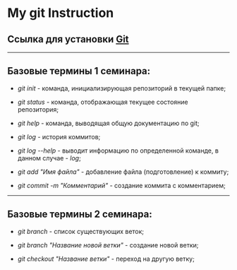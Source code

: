 # My git Instruction

## Ссылка для установки [**Git**](https://git-scm.com/download/win)

---

## Базовые термины 1 семинара:

* *git init* - команда, инициализирующая репозиторий в текущей папке;

* *git status* - команда, отображающая текущее состояние репозитория;

* *git help* - команда, выводящая общую документацию по git;

* *git log* - история коммитов;

* *git log --help* - выводит информацию по определенной команде, в данном случае - *log*;

* *git add "Имя файла"* - добавление файла (подготовление) к коммиту;

* *git commit -m "Комментарий"* - создание коммита с комментарием;

---

## Базовые термины 2 семинара:

* *git branch* - список существующих веток;

* *git branch "Название новой ветки"* - создание новой ветки;

* *git checkout "Название ветки"* - переход на другую ветку;



